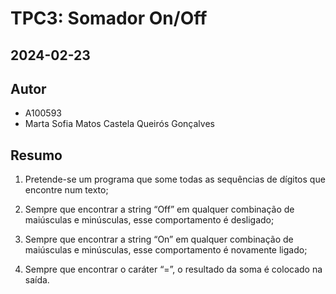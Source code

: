 # TPC3: Somador On/Off
## 2024-02-23

## Autor

- A100593
- Marta Sofia Matos Castela Queirós Gonçalves

## Resumo

1. Pretende-se um programa que some todas as sequências de dígitos que encontre num texto;

2. Sempre que encontrar a string “Off” em qualquer combinação de maiúsculas e minúsculas, esse comportamento é desligado;

3. Sempre que encontrar a string “On” em qualquer combinação de maiúsculas e minúsculas, esse comportamento é novamente ligado;

4. Sempre que encontrar o caráter “=”, o resultado da soma é colocado na saída.
